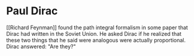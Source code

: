 # Paul Dirac

[[Richard Feynman]] found the path integral formalism in some paper that Dirac had written in the Soviet Union. He asked Dirac if he realized that these two things that he said were analogous were actually proportional. Dirac answered: "Are they?"

